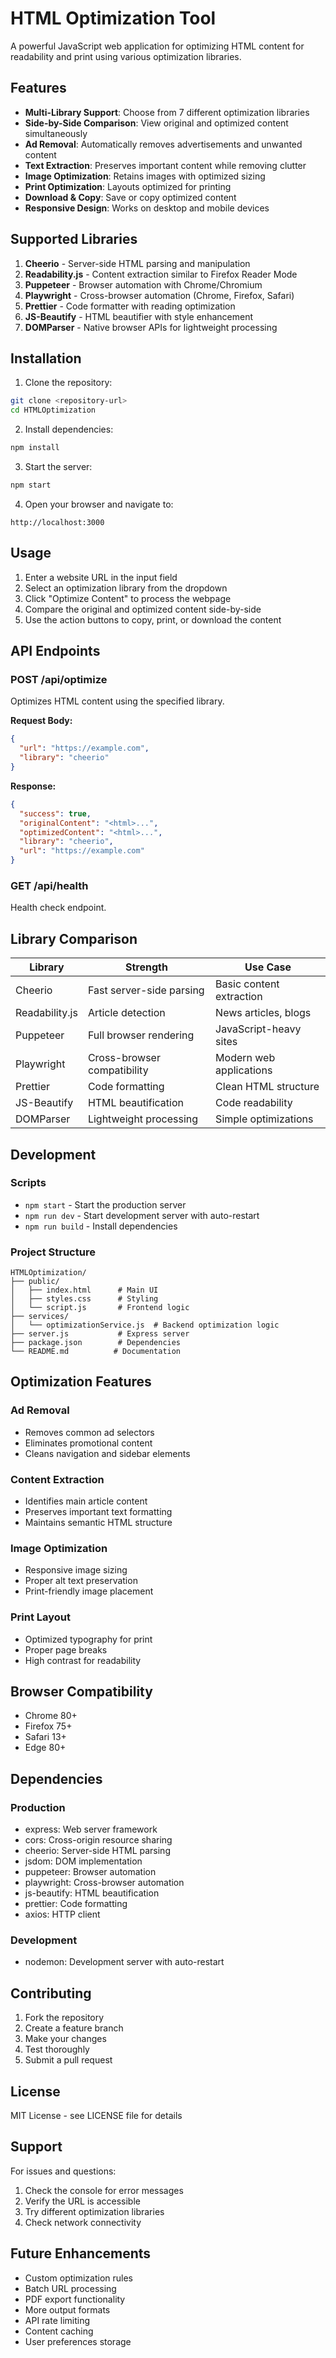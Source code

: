 # HTML Optimization Tool

A powerful JavaScript web application for optimizing HTML content for readability and print using various optimization libraries.

## Features

- **Multi-Library Support**: Choose from 7 different optimization libraries
- **Side-by-Side Comparison**: View original and optimized content simultaneously
- **Ad Removal**: Automatically removes advertisements and unwanted content
- **Text Extraction**: Preserves important content while removing clutter
- **Image Optimization**: Retains images with optimized sizing
- **Print Optimization**: Layouts optimized for printing
- **Download & Copy**: Save or copy optimized content
- **Responsive Design**: Works on desktop and mobile devices

## Supported Libraries

1. **Cheerio** - Server-side HTML parsing and manipulation
2. **Readability.js** - Content extraction similar to Firefox Reader Mode
3. **Puppeteer** - Browser automation with Chrome/Chromium
4. **Playwright** - Cross-browser automation (Chrome, Firefox, Safari)
5. **Prettier** - Code formatter with reading optimization
6. **JS-Beautify** - HTML beautifier with style enhancement
7. **DOMParser** - Native browser APIs for lightweight processing

## Installation

1. Clone the repository:
```bash
git clone <repository-url>
cd HTMLOptimization
```

2. Install dependencies:
```bash
npm install
```

3. Start the server:
```bash
npm start
```

4. Open your browser and navigate to:
```
http://localhost:3000
```

## Usage

1. Enter a website URL in the input field
2. Select an optimization library from the dropdown
3. Click "Optimize Content" to process the webpage
4. Compare the original and optimized content side-by-side
5. Use the action buttons to copy, print, or download the content

## API Endpoints

### POST /api/optimize
Optimizes HTML content using the specified library.

**Request Body:**
```json
{
  "url": "https://example.com",
  "library": "cheerio"
}
```

**Response:**
```json
{
  "success": true,
  "originalContent": "<html>...",
  "optimizedContent": "<html>...",
  "library": "cheerio",
  "url": "https://example.com"
}
```

### GET /api/health
Health check endpoint.

## Library Comparison

| Library | Strength | Use Case |
|---------|----------|----------|
| Cheerio | Fast server-side parsing | Basic content extraction |
| Readability.js | Article detection | News articles, blogs |
| Puppeteer | Full browser rendering | JavaScript-heavy sites |
| Playwright | Cross-browser compatibility | Modern web applications |
| Prettier | Code formatting | Clean HTML structure |
| JS-Beautify | HTML beautification | Code readability |
| DOMParser | Lightweight processing | Simple optimizations |

## Development

### Scripts
- `npm start` - Start the production server
- `npm run dev` - Start development server with auto-restart
- `npm run build` - Install dependencies

### Project Structure
```
HTMLOptimization/
├── public/
│   ├── index.html      # Main UI
│   ├── styles.css      # Styling
│   └── script.js       # Frontend logic
├── services/
│   └── optimizationService.js  # Backend optimization logic
├── server.js           # Express server
├── package.json        # Dependencies
└── README.md          # Documentation
```

## Optimization Features

### Ad Removal
- Removes common ad selectors
- Eliminates promotional content
- Cleans navigation and sidebar elements

### Content Extraction
- Identifies main article content
- Preserves important text formatting
- Maintains semantic HTML structure

### Image Optimization
- Responsive image sizing
- Proper alt text preservation
- Print-friendly image placement

### Print Layout
- Optimized typography for print
- Proper page breaks
- High contrast for readability

## Browser Compatibility

- Chrome 80+
- Firefox 75+
- Safari 13+
- Edge 80+

## Dependencies

### Production
- express: Web server framework
- cors: Cross-origin resource sharing
- cheerio: Server-side HTML parsing
- jsdom: DOM implementation
- puppeteer: Browser automation
- playwright: Cross-browser automation
- js-beautify: HTML beautification
- prettier: Code formatting
- axios: HTTP client

### Development
- nodemon: Development server with auto-restart

## Contributing

1. Fork the repository
2. Create a feature branch
3. Make your changes
4. Test thoroughly
5. Submit a pull request

## License

MIT License - see LICENSE file for details

## Support

For issues and questions:
1. Check the console for error messages
2. Verify the URL is accessible
3. Try different optimization libraries
4. Check network connectivity

## Future Enhancements

- Custom optimization rules
- Batch URL processing
- PDF export functionality
- More output formats
- API rate limiting
- Content caching
- User preferences storage

